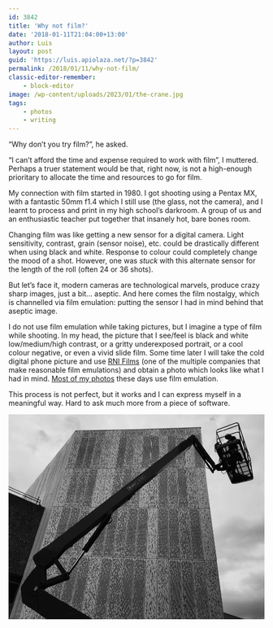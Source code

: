 ```yaml
---
id: 3842
title: 'Why not film?'
date: '2018-01-11T21:04:00+13:00'
author: Luis
layout: post
guid: 'https://luis.apiolaza.net/?p=3842'
permalink: /2018/01/11/why-not-film/
classic-editor-remember:
    - block-editor
image: /wp-content/uploads/2023/01/the-crane.jpg
tags:
    - photos
    - writing
---
```


“Why don’t you try film?”, he asked.

“I can’t afford the time and expense required to work with film”, I muttered. Perhaps a truer statement would be that, right now, is not a high-enough prioritary to allocate the time and resources to go for film.

My connection with film started in 1980. I got shooting using a Pentax MX, with a fantastic 50mm f1.4 which I still use (the glass, not the camera), and I learnt to process and print in my high school’s darkroom. A group of us and an enthusiastic teacher put together that insanely hot, bare bones room.

Changing film was like getting a new sensor for a digital camera. Light sensitivity, contrast, grain (sensor noise), etc. could be drastically different when using black and white. Response to colour could completely change the mood of a shot. However, one was *stuck* with this alternate sensor for the length of the roll (often 24 or 36 shots).

But let’s face it, modern cameras are technological marvels, produce crazy sharp images, just a bit… aseptic. And here comes the film nostalgy, which is channelled via film emulation: putting the sensor I had in mind behind that aseptic image.

I do not use film emulation while taking pictures, but I imagine a type of film while shooting. In my head, the picture that I see/feel is black and white low/medium/high contrast, or a gritty underexposed portrait, or a cool colour negative, or even a vivid slide film. Some time later I will take the cold digital phone picture and use [RNI Films](http://reallyniceimages.com/) (one of the multiple companies that make reasonable film emulations) and obtain a photo which looks like what I had in mind. [Most of my photos](https://500px.com/zentree) these days use film emulation. 

This process is not perfect, but it works and I can express myself in a meaningful way. Hard to ask much more from a piece of software.

![The crane, iPhone + RNI Films (2017-12-10), Christchurch.](/assets/images/the_crane.jpg)